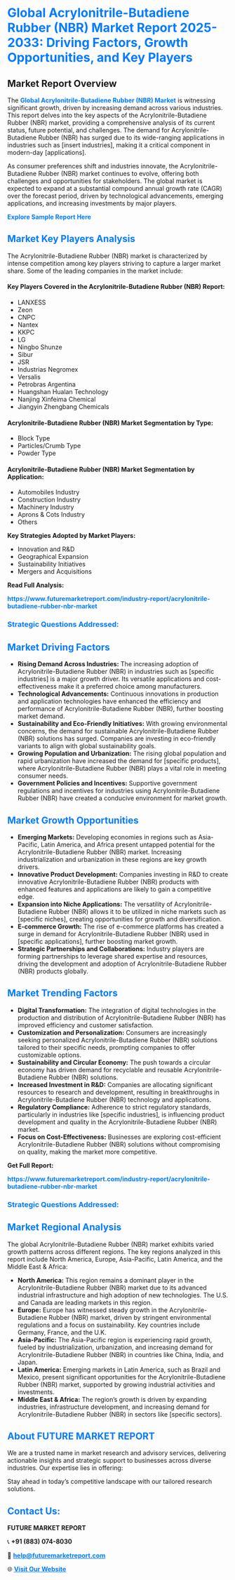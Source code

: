 <h1 style="color: #007BFF;">Global Acrylonitrile-Butadiene Rubber (NBR) Market Report 2025-2033: Driving Factors, Growth Opportunities, and Key Players</h1>

<section id="overview">
<h2>Market Report Overview</h2>
<p>The <a href="https://www.futuremarketreport.com/industry-report/acrylonitrile-butadiene-rubber-nbr-market" style="color: #007BFF; text-decoration: none;"><strong>Global Acrylonitrile-Butadiene Rubber (NBR) Market</strong></a> is witnessing significant growth, driven by increasing demand across various industries. This report delves into the key aspects of the Acrylonitrile-Butadiene Rubber (NBR) market, providing a comprehensive analysis of its current status, future potential, and challenges. The demand for Acrylonitrile-Butadiene Rubber (NBR) has surged due to its wide-ranging applications in industries such as [insert industries], making it a critical component in modern-day [applications].</p>
<p>As consumer preferences shift and industries innovate, the Acrylonitrile-Butadiene Rubber (NBR) market continues to evolve, offering both challenges and opportunities for stakeholders. The global market is expected to expand at a substantial compound annual growth rate (CAGR) over the forecast period, driven by technological advancements, emerging applications, and increasing investments by major players.</p>
</section>

<section id="overview">
<p><a href="https://www.futuremarketreport.com/request-sample/reportId=41454" style="color: #007BFF; text-decoration: none;"><strong>Explore Sample Report Here</strong></a></p>
</section>

<section id="key-players">
<h2 style="color: #007BFF;">Market Key Players Analysis</h2>
<p>The Acrylonitrile-Butadiene Rubber (NBR) market is characterized by intense competition among key players striving to capture a larger market share. Some of the leading companies in the market include:</p>
<h4>Key Players Covered in the Acrylonitrile-Butadiene Rubber (NBR) Report:</h4>
<ul><li>LANXESS</li><li>Zeon</li><li>CNPC</li><li>Nantex</li><li>KKPC</li><li>LG</li><li>Ningbo Shunze</li><li>Sibur</li><li>JSR</li><li>Industrias Negromex</li><li>Versalis</li><li>Petrobras Argentina</li><li>Huangshan Hualan Technology</li><li>Nanjing Xinfeima Chemical</li><li>Jiangyin Zhengbang Chemicals</li></ul>
<h4>Acrylonitrile-Butadiene Rubber (NBR) Market Segmentation by Type:</h4>
<ul><li>Block Type</li><li>Particles/Crumb Type</li><li>Powder Type</li></ul>

<h4>Acrylonitrile-Butadiene Rubber (NBR) Market Segmentation by Application:</h4>
<ul><li>Automobiles Industry</li><li>Construction Industry</li><li>Machinery Industry</li><li>Aprons &amp; Cots Industry</li><li>Others</li></ul>
<p><strong>Key Strategies Adopted by Market Players:</strong></p>
<ul>
<li>Innovation and R&D</li>
<li>Geographical Expansion</li>
<li>Sustainability Initiatives</li>
<li>Mergers and Acquisitions</li>
</ul>
</section>

<section>
<p><strong>Read Full Analysis: </strong></p><a href="https://www.futuremarketreport.com/industry-report/acrylonitrile-butadiene-rubber-nbr-market" style="color: #007BFF; text-decoration: none;"><strong>https://www.futuremarketreport.com/industry-report/acrylonitrile-butadiene-rubber-nbr-market</strong></a>
<h3 style="color: #007BFF;">Strategic Questions Addressed:</h3>
</section>

<section id="driving-factors">
<h2 style="color: #007BFF;">Market Driving Factors</h2>
<ul>
<li><strong>Rising Demand Across Industries:</strong> The increasing adoption of Acrylonitrile-Butadiene Rubber (NBR) in industries such as [specific industries] is a major growth driver. Its versatile applications and cost-effectiveness make it a preferred choice among manufacturers.</li>
<li><strong>Technological Advancements:</strong> Continuous innovations in production and application technologies have enhanced the efficiency and performance of Acrylonitrile-Butadiene Rubber (NBR), further boosting market demand.</li>
<li><strong>Sustainability and Eco-Friendly Initiatives:</strong> With growing environmental concerns, the demand for sustainable Acrylonitrile-Butadiene Rubber (NBR) solutions has surged. Companies are investing in eco-friendly variants to align with global sustainability goals.</li>
<li><strong>Growing Population and Urbanization:</strong> The rising global population and rapid urbanization have increased the demand for [specific products], where Acrylonitrile-Butadiene Rubber (NBR) plays a vital role in meeting consumer needs.</li>
<li><strong>Government Policies and Incentives:</strong> Supportive government regulations and incentives for industries using Acrylonitrile-Butadiene Rubber (NBR) have created a conducive environment for market growth.</li>
</ul>
</section>

<section id="growth-opportunities">
<h2 style="color: #007BFF;">Market Growth Opportunities</h2>
<ul>
<li><strong>Emerging Markets:</strong> Developing economies in regions such as Asia-Pacific, Latin America, and Africa present untapped potential for the Acrylonitrile-Butadiene Rubber (NBR) market. Increasing industrialization and urbanization in these regions are key growth drivers.</li>
<li><strong>Innovative Product Development:</strong> Companies investing in R&D to create innovative Acrylonitrile-Butadiene Rubber (NBR) products with enhanced features and applications are likely to gain a competitive edge.</li>
<li><strong>Expansion into Niche Applications:</strong> The versatility of Acrylonitrile-Butadiene Rubber (NBR) allows it to be utilized in niche markets such as [specific niches], creating opportunities for growth and diversification.</li>
<li><strong>E-commerce Growth:</strong> The rise of e-commerce platforms has created a surge in demand for Acrylonitrile-Butadiene Rubber (NBR) used in [specific applications], further boosting market growth.</li>
<li><strong>Strategic Partnerships and Collaborations:</strong> Industry players are forming partnerships to leverage shared expertise and resources, driving the development and adoption of Acrylonitrile-Butadiene Rubber (NBR) products globally.</li>
</ul>
</section>

<section id="trending-factors">
<h2 style="color: #007BFF;">Market Trending Factors</h2>
<ul>
<li><strong>Digital Transformation:</strong> The integration of digital technologies in the production and distribution of Acrylonitrile-Butadiene Rubber (NBR) has improved efficiency and customer satisfaction.</li>
<li><strong>Customization and Personalization:</strong> Consumers are increasingly seeking personalized Acrylonitrile-Butadiene Rubber (NBR) solutions tailored to their specific needs, prompting companies to offer customizable options.</li>
<li><strong>Sustainability and Circular Economy:</strong> The push towards a circular economy has driven demand for recyclable and reusable Acrylonitrile-Butadiene Rubber (NBR) solutions.</li>
<li><strong>Increased Investment in R&D:</strong> Companies are allocating significant resources to research and development, resulting in breakthroughs in Acrylonitrile-Butadiene Rubber (NBR) technology and applications.</li>
<li><strong>Regulatory Compliance:</strong> Adherence to strict regulatory standards, particularly in industries like [specific industries], is influencing product development and quality in the Acrylonitrile-Butadiene Rubber (NBR) market.</li>
<li><strong>Focus on Cost-Effectiveness:</strong> Businesses are exploring cost-efficient Acrylonitrile-Butadiene Rubber (NBR) solutions without compromising on quality, making the market more competitive.</li>
</ul>
</section>

<section>
<p><strong>Get Full Report: </strong></p><a href="https://www.futuremarketreport.com/industry-report/acrylonitrile-butadiene-rubber-nbr-market" style="color: #007BFF; text-decoration: none;"><strong>https://www.futuremarketreport.com/industry-report/acrylonitrile-butadiene-rubber-nbr-market</strong></a>
<h3 style="color: #007BFF;">Strategic Questions Addressed:</h3>
</section>


<section id="regional-analysis">
<h2 style="color: #007BFF;">Market Regional Analysis</h2>
<p>The global Acrylonitrile-Butadiene Rubber (NBR) market exhibits varied growth patterns across different regions. The key regions analyzed in this report include North America, Europe, Asia-Pacific, Latin America, and the Middle East & Africa:</p>
<ul>
<li><strong>North America:</strong> This region remains a dominant player in the Acrylonitrile-Butadiene Rubber (NBR) market due to its advanced industrial infrastructure and high adoption of new technologies. The U.S. and Canada are leading markets in this region.</li>
<li><strong>Europe:</strong> Europe has witnessed steady growth in the Acrylonitrile-Butadiene Rubber (NBR) market, driven by stringent environmental regulations and a focus on sustainability. Key countries include Germany, France, and the U.K.</li>
<li><strong>Asia-Pacific:</strong> The Asia-Pacific region is experiencing rapid growth, fueled by industrialization, urbanization, and increasing demand for Acrylonitrile-Butadiene Rubber (NBR) in countries like China, India, and Japan.</li>
<li><strong>Latin America:</strong> Emerging markets in Latin America, such as Brazil and Mexico, present significant opportunities for the Acrylonitrile-Butadiene Rubber (NBR) market, supported by growing industrial activities and investments.</li>
<li><strong>Middle East & Africa:</strong> The region’s growth is driven by expanding industries, infrastructure development, and increasing demand for Acrylonitrile-Butadiene Rubber (NBR) in sectors like [specific sectors].</li>
</ul>
</section>

<footer>
<h2 style="color: #007BFF;">About FUTURE MARKET REPORT</h2>
<p>We are a trusted name in market research and advisory services, delivering actionable insights and strategic support to businesses across diverse industries. Our expertise lies in offering:</p>

<p>Stay ahead in today’s competitive landscape with our tailored research solutions.</p>

<h2 style="color: #007BFF;">Contact Us:</h2>
<p><strong>FUTURE MARKET REPORT</strong></p>
<p>📞 <strong>+91 (883) 074-8030</strong></p>
<p>📧 <strong><a href="mailto:help@futuremarketreport.com" style="color: #007BFF;">help@futuremarketreport.com</a></strong></p>
<p>🌐 <strong><a href="https://www.futuremarketreport.com/" style="color: #007BFF;">Visit Our Website</a></strong></p>
</footer>